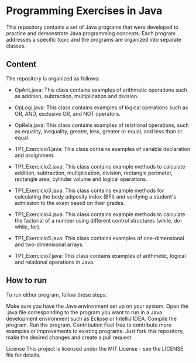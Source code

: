 # Programming Exercises in Java
This repository contains a set of Java programs that were developed to practice and demonstrate Java programming concepts. Each program addresses a specific topic and the programs are organized into separate classes.

## Content
The repository is organized as follows:

- OpArit.java: This class contains examples of arithmetic operations such as addition, subtraction, multiplication and division.

- OpLogi.java: This class contains examples of logical operations such as OR, AND, exclusive OR, and NOT operators.

- OpRela.java: This class contains examples of relational operations, such as equality, inequality, greater, less, greater or equal, and less than or equal.

- TP1_Exercicio1.java: This class contains examples of variable declaration and assignment.

- TP1_Exercicio2.java: This class contains example methods to calculate addition, subtraction, multiplication, division, rectangle perimeter, rectangle area, cylinder volume and logical operations.

- TP1_Exercicio3.java: This class contains example methods for calculating the body adiposity index (BFI) and verifying a student's admission to the exam based on their grades.

- TP1_Exercicio4.java: This class contains example methods to calculate the factorial of a number using different control structures (while, do-while, for).

- TP1_Exercicio5.java: This class contains examples of one-dimensional and two-dimensional arrays.

- TP1_Exercicio7.java: This class contains examples of arithmetic, logical and relational operations in Java.

## How to run
To run either program, follow these steps:

Make sure you have the Java environment set up on your system.
Open the .java file corresponding to the program you want to run in a Java development environment such as Eclipse or IntelliJ IDEA.
Compile the program.
Run the program.
Contribution
Feel free to contribute more examples or improvements to existing programs. Just fork this repository, make the desired changes and create a pull request.

License
This project is licensed under the MIT License - see the LICENSE file for details.
